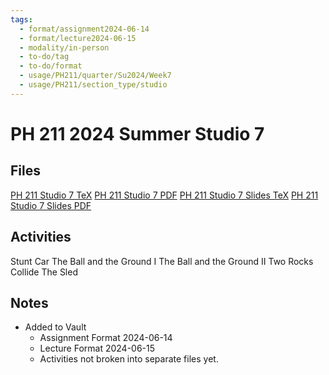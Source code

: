 ```yaml
---
tags:
  - format/assignment2024-06-14
  - format/lecture2024-06-15
  - modality/in-person
  - to-do/tag
  - to-do/format
  - usage/PH211/quarter/Su2024/Week7
  - usage/PH211/section_type/studio
---
```

# PH 211 2024 Summer Studio 7
## Files
[PH 211 Studio 7 TeX](PH_211_Studio_7.tex)
[PH 211 Studio 7 PDF](PH_211_Studio_7.pdf)
[PH 211 Studio 7 Slides TeX](PH_211_Studio_7_Slides.tex)
[PH 211 Studio 7 Slides PDF](PH_211_Studio_7_Slides.pdf)
## Activities
Stunt Car
The Ball and the Ground I
The Ball and the Ground II
Two Rocks Collide
The Sled
## Notes
* Added to Vault
	* Assignment Format 2024-06-14
	* Lecture Format 2024-06-15
	* Activities not broken into separate files yet.
